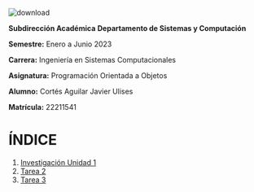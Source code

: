   ![download](https://user-images.githubusercontent.com/126859766/225494773-80fa8b37-975c-43d7-8f9c-9d838f069498.jpg)

 **Subdirección Académica**
 **Departamento de Sistemas y Computación**

 **Semestre:** Enero a Junio 2023

 **Carrera:** Ingeniería en Sistemas Computacionales
 
 **Asignatura:** Programación Orientada a Objetos  


**Alumno:** Cortés Aguilar Javier Ulises

**Matrícula:** 22211541
  
    
      
# ÍNDICE

1. [Investigación Unidad 1](https://github.com/SrcrowhiteITT/ProgOO/tree/main/ParadigmaOO)
2. [Tarea 2](https://www.youtube.com/@mariosky)
3. [Tarea 3](https://www.youtube.com/@mariosky)

